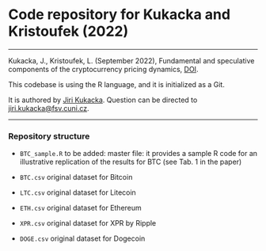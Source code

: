 # Code repository for Kukacka and Kristoufek (2022)

---

Kukacka, J., Kristoufek, L. (September 2022), Fundamental and speculative components of the cryptocurrency pricing dynamics, [DOI](http://dx.doi.org/10.2139/ssrn.4133394).

This codebase is using the R language, and it is initialized as a Git.

It is authored by [Jiri Kukacka](https://ies.fsv.cuni.cz/en/staff/kukacka). Question can be directed to [jiri.kukacka@fsv.cuni.cz](jiri.kukacka@fsv.cuni.cz).

---

### Repository structure

* `BTC_sample.R`    to be added: master file: it provides a sample R code for an illustrative replication of the results for BTC (see Tab. 1 in the paper)

* `BTC.csv`         original dataset for Bitcoin

* `LTC.csv`         original dataset for Litecoin

* `ETH.csv`         original dataset for Ethereum

* `XPR.csv`         original dataset for XPR by Ripple

* `DOGE.csv`        original dataset for Dogecoin



